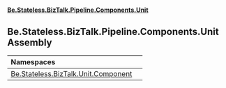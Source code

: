 #### [Be.Stateless.BizTalk.Pipeline.Components.Unit](README.md 'README')

## Be.Stateless.BizTalk.Pipeline.Components.Unit Assembly

| Namespaces | |
| :--- | :--- |
| [Be.Stateless.BizTalk.Unit.Component](Be.Stateless.BizTalk.Unit.Component.md 'Be.Stateless.BizTalk.Unit.Component') | |
